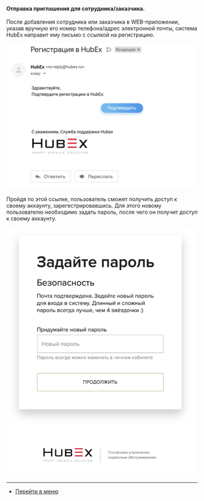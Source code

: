 #### Отправка приглашения для сотрудника/заказчика.
После добавления сотрудника или заказчика в WEB-приложении, указав вручную его номер телефона/адрес электронной почты, система HubEx направит ему письмо с ссылкой на регистрацию.

![invite1.png](/attachments/images/FAQ/USER/HowToSendInvitation/invite1.png)

Пройдя по этой ссылке, пользователь сможет получить доступ к своему аккаунту, зарегестрировавшись. Для этого новому пользователю необходимо задать пароль, после чего он получит доступ к своему аккаунту.

![invite1.png](/attachments/images/FAQ/USER/HowToSendInvitation/invite2.png)






____
- [Перейти в меню](http://wiki.hubex.ru)
